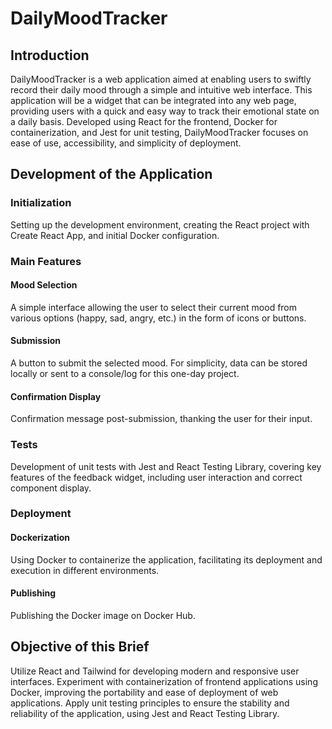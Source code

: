 # DailyMoodTracker

## Introduction
DailyMoodTracker is a web application aimed at enabling users to swiftly record their daily mood through a simple and intuitive web interface. This application will be a widget that can be integrated into any web page, providing users with a quick and easy way to track their emotional state on a daily basis. Developed using React for the frontend, Docker for containerization, and Jest for unit testing, DailyMoodTracker focuses on ease of use, accessibility, and simplicity of deployment.

## Development of the Application

### Initialization
Setting up the development environment, creating the React project with Create React App, and initial Docker configuration.

### Main Features

#### Mood Selection
A simple interface allowing the user to select their current mood from various options (happy, sad, angry, etc.) in the form of icons or buttons.

#### Submission
A button to submit the selected mood. For simplicity, data can be stored locally or sent to a console/log for this one-day project.

#### Confirmation Display
Confirmation message post-submission, thanking the user for their input.

### Tests
Development of unit tests with Jest and React Testing Library, covering key features of the feedback widget, including user interaction and correct component display.

### Deployment

#### Dockerization
Using Docker to containerize the application, facilitating its deployment and execution in different environments.

#### Publishing
Publishing the Docker image on Docker Hub.

## Objective of this Brief
Utilize React and Tailwind for developing modern and responsive user interfaces.
Experiment with containerization of frontend applications using Docker, improving the portability and ease of deployment of web applications.
Apply unit testing principles to ensure the stability and reliability of the application, using Jest and React Testing Library.
